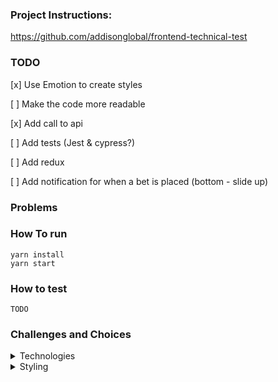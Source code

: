 ### Project Instructions:

https://github.com/addisonglobal/frontend-technical-test

### TODO

[x] Use Emotion to create styles

[ ] Make the code more readable

[x] Add call to api

[ ] Add tests (Jest & cypress?)

[ ] Add redux

[ ] Add notification for when a bet is placed (bottom - slide up)

### Problems

### How To run

```
yarn install
yarn start
```

### How to test

```
TODO
```

### Challenges and Choices

<details>
<summary>Technologies</summary>
I read that the company uses Emotion, Cypress, TypeScript and Jest alongside React, so I'm using the same stack and learning as i go.
</details>

<details>
<summary>Styling</summary>
I tried to use css props from @emotion but had some troubles with typescript, i opted for trying styled components because of my familiarity with styled-components library and had success.
</details>
